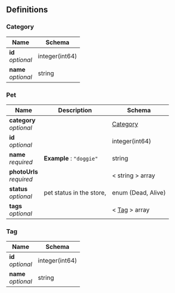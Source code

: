 
<a name="definitions"></a>
## Definitions

<a name="category"></a>
### Category

|Name|Schema|
|---|---|
|**id**  <br>*optional*|integer(int64)|
|**name**  <br>*optional*|string|


<a name="pet"></a>
### Pet

|Name|Description|Schema|
|---|---|---|
|**category**  <br>*optional*||[Category](#category)|
|**id**  <br>*optional*||integer(int64)|
|**name**  <br>*required*|**Example** : `"doggie"`|string|
|**photoUrls**  <br>*required*||< string > array|
|**status**  <br>*optional*|pet status in the store,|enum (Dead, Alive)|
|**tags**  <br>*optional*||< [Tag](#tag) > array|


<a name="tag"></a>
### Tag

|Name|Schema|
|---|---|
|**id**  <br>*optional*|integer(int64)|
|**name**  <br>*optional*|string|



